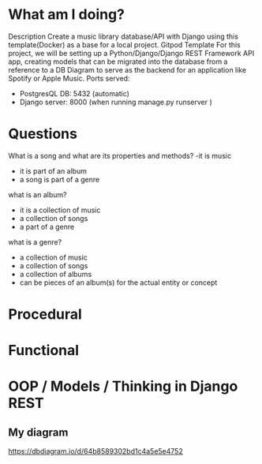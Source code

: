 # What am I doing?
Description
Create a music library database/API with Django using this template(Docker) as a base for a local project. Gitpod Template
 For this project, we will be setting up a Python/Django/Django REST Framework API app,
 creating models that can be migrated into the database from a reference to a DB Diagram to serve
 as the backend for an application like Spotify or Apple Music.
Ports served: 
 - PostgresQL DB: 5432 (automatic)
 - Django server: 8000 (when running  manage.py runserver )


# Questions
What is a song and what are its properties and methods?
-it is music
- it is part of an album
- a song is part of a genre

what is an album?
- it is a collection of music
- a collection of songs
- a part of a genre

what is a genre?
- a collection of music
- a collection of songs
- a collection of albums
- can be pieces of an album(s) for the actual entity or concept

# Procedural

# Functional

# OOP / Models / Thinking in Django REST 
## My diagram
https://dbdiagram.io/d/64b8589302bd1c4a5e5e4752
